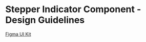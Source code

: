 <h1>Stepper Indicator Component - Design Guidelines</h1>

<section data-section="design-guidelines">
  
  <div class="dummy-design-guidelines">
    <p class="dummy-paragraph">
      <a
        href="https://www.figma.com/file/noyY6dUMDYjmySpHcMjhkN/branch/oz5bE2GuLPyFCTznnYIBAK/HDS-Product---Components?node-id=15649%3A38370"
        target="_blank"
        rel="noopener noreferrer"
      >Figma UI Kit</a>
    </p>
    <br />
    <img class="dummy-figma-docs" src="/assets/images/stepper-indicator-design-usage.png" alt="" role="none" />
  </div>
</section>
